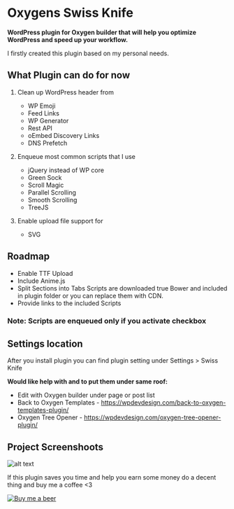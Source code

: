 # Oxygens Swiss Knife
**WordPress plugin for Oxygen builder that will help you optimize WordPress and speed up your workflow.**

I firstly created this plugin based on my personal needs. 

## What Plugin can do for now
1. Clean up WordPress header from
	- WP Emoji
	- Feed Links
	- WP Generator
	- Rest API
	- oEmbed Discovery Links
	- DNS Prefetch

2. Enqueue most common scripts that I use
	- jQuery instead of WP core
	- Green Sock
	- Scroll Magic
	- Parallel Scrolling
	- Smooth Scrolling
	- TreeJS

3. Enable upload file support for	
	- SVG 

## Roadmap
- Enable TTF Upload
- Include Anime.js
- Split Sections into Tabs
Scripts are downloaded true Bower and included in plugin folder or you can replace them with CDN.	
- Provide links to the included Scripts 


### Note: Scripts are enqueued only if you activate checkbox

## Settings location
After you install plugin you can find plugin setting under Settings > Swiss Knife


**Would like help with and to put them under same roof:**
- Edit with Oxygen builder under page or post list
- Back to Oxygen Templates - https://wpdevdesign.com/back-to-oxygen-templates-plugin/
- Oxygen Tree Opener - https://wpdevdesign.com/oxygen-tree-opener-plugin/

## Project Screenshoots
![alt text](https://github.com/krstivoja/Oxygens-Swiss-Knife/blob/master/preview.png "Plugin Preview")

If this plugin saves you time and help you earn some money do a decent thing and buy me a coffee <3

[![Buy me a beer](https://github.com/krstivoja/Oxygens-Swiss-Knife/blob/master/koffee.png)](https://www.paypal.me/markodesigner)
